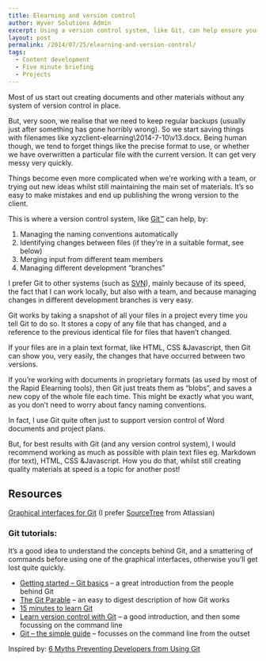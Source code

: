 ```yaml
---
title: Elearning and version control
author: Wyver Solutions Admin
excerpt: Using a version control system, like Git, can help ensure you release the right version of materials to your client, and minimise confusion. I provide a brief introduction to Git, and pointers for where to go for good advice.
layout: post
permalink: /2014/07/25/elearning-and-version-control/
tags:
  - Content development
  - Five minute briefing
  - Projects
---
```

Most of us start out creating documents and other materials without any system of version control in place.

But, very soon, we realise that we need to keep regular backups (usually just after something has gone horribly wrong). So we start saving things with filenames like xyzclient-elearning\2014-7-10\v13.docx. Being human though, we tend to forget things like the precise format to use, or whether we have overwritten a particular file with the current version. It can get very messy very quickly.

Things become even more complicated when we're working with a team, or trying out new ideas whilst still maintaining the main set of materials. It&#8217;s so easy to make mistakes and end up publishing the wrong version to the client.

This is where a version control system, like <a href="http://git-scm.com/" target="_blank">Git™</a> can help, by:

  1. Managing the naming conventions automatically
  2. Identifying changes between files (if they&#8217;re in a suitable format, see below)
  3. Merging input from different team members
  4. Managing different development &#8220;branches&#8221;

I prefer Git to other systems (such as <a title="Apache Subversion" href="http://subversion.apache.org/" target="_blank">SVN</a>), mainly because of its speed, the fact that I can work locally, but also with a team, and because managing changes in different development branches is very easy.

Git works by taking a snapshot of all your files in a project every time you tell Git to do so. It stores a copy of any file that has changed, and a reference to the previous identical file for files that haven&#8217;t changed.

If your files are in a plain text format, like HTML, CSS &amp;Javascript, then Git can show you, very easily, the changes that have occurred between two versions.

If you&#8217;re working with documents in proprietary formats (as used by most of the Rapid Elearning tools), then Git just treats them as &#8220;blobs&#8221;, and saves a new copy of the whole file each time. This might be exactly what you want, as you don&#8217;t need to worry about fancy naming conventions.

In fact, I use Git quite often just to support version control of Word documents and project plans.

But, for best results with Git (and any version control system), I would recommend working as much as possible with plain text files eg. Markdown (for text), HTML, CSS &amp;Javascript. How you do that, whilst still creating quality materials at speed is a topic for another post!

## Resources

<a href="http://git-scm.com/downloads/guis" target="_blank">Graphical interfaces for Git</a> (I prefer <a href="http://www.sourcetreeapp.com/" target="_blank">SourceTree</a> from Atlassian)

### Git tutorials:

It&#8217;s a good idea to understand the concepts behind Git, and a smattering of commands before using one of the graphical interfaces, otherwise you&#8217;ll get lost quite quickly.

  * <a href="http://git-scm.com/book/en/Getting-Started-Git-Basics" target="_blank">Getting started &#8211; Git basics</a> &#8211; a great introduction from the people behind Git
  * <a style="font-style: normal;" href="http://tom.preston-werner.com/2009/05/19/the-git-parable.html" target="_blank">The Git Parable</a> &#8211; an easy to digest description of how Git works
  * <a style="font-style: normal;" href="https://try.github.io/levels/1/challenges/1" target="_blank">15 minutes to learn Git</a>
  * <a style="font-style: normal;" href="http://www.git-tower.com/learn/ebook/command-line/introduction" target="_blank">Learn version control with Git</a> &#8211; a good introduction, and then some focussing on the command line
  * <a style="font-style: normal;" href="http://rogerdudler.github.io/git-guide/" target="_blank">Git &#8211; the simple guide</a> &#8211; focusses on the command line from the outset

<p class="p1">
  Inspired by: <a href="http://sixrevisions.com/web-development/git-myths/" target="_blank">6 Myths Preventing Developers from Using Git</a>
</p>

 [1]: http://git-scm.com/
